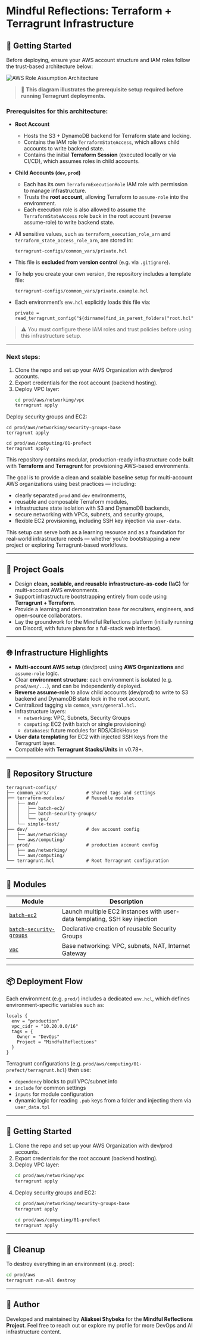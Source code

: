 # Mindful Reflections: Terraform + Terragrunt Infrastructure


## 🚀 Getting Started

Before deploying, ensure your AWS account structure and IAM roles follow the trust-based architecture below:

![AWS Role Assumption Architecture](./docs/terraform-role-architecture.png)

> 📌 **This diagram illustrates the prerequisite setup required before running Terragrunt deployments.**

### Prerequisites for this architecture:

- **Root Account**
  - Hosts the S3 + DynamoDB backend for Terraform state and locking.
  - Contains the IAM role `TerraformStateAccess`, which allows child accounts to write backend state.
  - Contains the initial **Terraform Session** (executed locally or via CI/CD), which assumes roles in child accounts.

- **Child Accounts (`dev`, `prod`)**
  - Each has its own `TerraformExecutionRole` IAM role with permission to manage infrastructure.
  - Trusts the **root account**, allowing Terraform to `assume-role` into the environment.
  - Each execution role is also allowed to assume the `TerraformStateAccess` role back in the root account (reverse assume-role) to write backend state.

- All sensitive values, such as `terraform_execution_role_arn` and `terraform_state_access_role_arn`, are stored in:
  ```
  terragrunt-configs/common_vars/private.hcl
  ```

- This file is **excluded from version control** (e.g. via `.gitignore`).
- To help you create your own version, the repository includes a template file:
  ```
  terragrunt-configs/common_vars/private.example.hcl
  ```

- Each environment’s `env.hcl` explicitly loads this file via:
  ```hcl
  private = read_terragrunt_config("${dirname(find_in_parent_folders("root.hcl"))}/common_vars/private.hcl").locals
  ```

> ⚠️ You must configure these IAM roles and trust policies before using this infrastructure setup.

---
### Next steps:
1. Clone the repo and set up your AWS Organization with dev/prod accounts.
2. Export credentials for the root account (backend hosting).
3. Deploy VPC layer:
   ```bash
   cd prod/aws/networking/vpc
   terragrunt apply
Deploy security groups and EC2:


```
cd prod/aws/networking/security-groups-base
terragrunt apply

cd prod/aws/computing/01-prefect
terragrunt apply
```


This repository contains modular, production-ready infrastructure code built with **Terraform** and **Terragrunt** for provisioning AWS-based environments.

The goal is to provide a clean and scalable baseline setup for multi-account AWS organizations using best practices — including:

- clearly separated `prod` and `dev` environments,
- reusable and composable Terraform modules,
- infrastructure state isolation with S3 and DynamoDB backends,
- secure networking with VPCs, subnets, and security groups,
- flexible EC2 provisioning, including SSH key injection via `user-data`.

This setup can serve both as a learning resource and as a foundation for real-world infrastructure needs — whether you're bootstrapping a new project or exploring Terragrunt-based workflows.


---

## 🧭 Project Goals

- Design **clean, scalable, and reusable infrastructure-as-code (IaC)** for multi-account AWS environments.
- Support infrastructure bootstrapping entirely from code using **Terragrunt + Terraform**.
- Provide a learning and demonstration base for recruiters, engineers, and open-source collaborators.
- Lay the groundwork for the Mindful Reflections platform (initially running on Discord, with future plans for a full-stack web interface).

---

## 🌐 Infrastructure Highlights

- **Multi-account AWS setup** (dev/prod) using **AWS Organizations** and `assume-role` logic.
- Clear **environment structure**: each environment is isolated (e.g. `prod/aws/...`), and can be independently deployed.
- **Reverse assume-role** to allow child accounts (dev/prod) to write to S3 backend and DynamoDB state lock in the root account.
- Centralized tagging via `common_vars/general.hcl`.
- Infrastructure layers:
  - `networking`: VPC, Subnets, Security Groups
  - `computing`: EC2 (with batch or single provisioning)
  - `databases`: future modules for RDS/ClickHouse
- **User data templating** for EC2 with injected SSH keys from the Terragrunt layer.
- Compatible with **Terragrunt Stacks/Units** in v0.78+.

---

## 📂 Repository Structure

```
terragrunt-configs/
├── common_vars/              # Shared tags and settings
├── terraform-modules/        # Reusable modules
│   ├── aws/
│   │   ├── batch-ec2/
│   │   ├── batch-security-groups/
│   │   └── vpc/
│   └── simple-test/
├── dev/                      # dev account config
│   ├── aws/networking/
│   └── aws/computing/
├── prod/                     # production account config
│   ├── aws/networking/
│   └── aws/computing/
└── terragrunt.hcl            # Root Terragrunt configuration
```

---

## 🧩 Modules

| Module | Description |
|--------|-------------|
| [`batch-ec2`](terraform-modules/aws/batch-ec2/) | Launch multiple EC2 instances with user-data templating, SSH key injection |
| [`batch-security-groups`](terraform-modules/aws/batch-security-groups/) | Declarative creation of reusable Security Groups |
| [`vpc`](terraform-modules/aws/vpc/) | Base networking: VPC, subnets, NAT, Internet Gateway |

---

## 📦 Deployment Flow

Each environment (e.g. `prod/`) includes a dedicated `env.hcl`, which defines environment-specific variables such as:

```hcl
locals {
  env = "production"
  vpc_cidr = "10.20.0.0/16"
  tags = {
    Owner = "DevOps"
    Project = "MindfulReflections"
  }
}
```

Terragrunt configurations (e.g. `prod/aws/computing/01-prefect/terragrunt.hcl`) then use:

- `dependency` blocks to pull VPC/subnet info
- `include` for common settings
- `inputs` for module configuration
- dynamic logic for reading `.pub` keys from a folder and injecting them via `user_data.tpl`

---

## 🚀 Getting Started

1. Clone the repo and set up your AWS Organization with dev/prod accounts.
2. Export credentials for the root account (backend hosting).
3. Deploy VPC layer:
   ```bash
   cd prod/aws/networking/vpc
   terragrunt apply
   ```
4. Deploy security groups and EC2:
   ```bash
   cd prod/aws/networking/security-groups-base
   terragrunt apply

   cd prod/aws/computing/01-prefect
   terragrunt apply
   ```

---

## 🧹 Cleanup

To destroy everything in an environment (e.g. prod):
```bash
cd prod/aws
terragrunt run-all destroy
```

---

## 👤 Author

Developed and maintained by **Aliaksei Shybeka** for the **Mindful Reflections Project**.
Feel free to reach out or explore my profile for more DevOps and AI infrastructure content.
